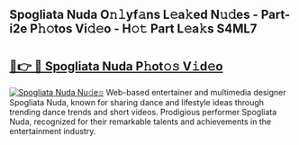 ## Spogliata Nuda O𝚗𝚕yf𝚊ns L𝚎a𝚔ed N𝚞𝚍es - Part-i2e P𝚑𝚘tos Vi𝚍𝚎o - H𝚘𝚝 Part L𝚎a𝚔s S4ML7

# <h2><a href="http://kf0c654.oniu.top/?m=Spogliata+Nuda">🔗👉 🔴 Spogliata Nuda P𝚑ot𝚘𝚜 V𝚒d𝚎o</a></h2>

[![Spogliata Nuda Nu𝚍e𝚜](https://i.imgur.com/0qMVB7G.gif)](http://kf0c654.oniu.top/?m=Spogliata+Nuda)
Web-based entertainer and multimedia designer Spogliata Nuda, known for sharing dance and lifestyle ideas through trending dance trends and short videos. Prodigious performer Spogliata Nuda, recognized for their remarkable talents and achievements in the entertainment industry.  
